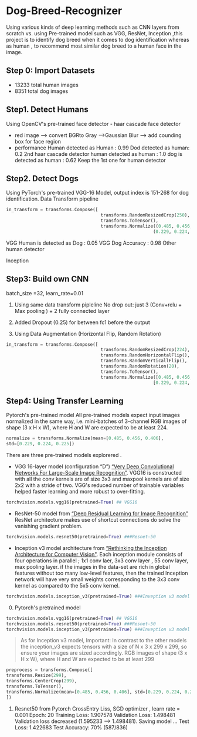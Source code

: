 # Dog-Breed-Recognizer
Using various kinds of deep learning methods such as CNN layers from scratch vs. using Pre-trained model such as VGG, ResNet, Inception ,this project is to identify dog breed when it comes to dog identification whereas as human , to recommend most similar dog breed to a human face in the image.

## Step 0: Import Datasets
* 13233 total human images
* 8351 total dog images

## Step1. Detect Humans
Using OpenCV's pre-trained face detector - haar cascade face detector
* red image --> convert BGRto Gray -->Gaussian Blur -->  add counding box for face region
* performance
Human detected as Human : 0.99
Dod detected as human: 0.2
2nd haar cascade detector
human detected as human : 1.0
dog is detected as human : 0.62
Keep the 1st one for human detector
## Step2. Detect Dogs
Using PyTorch's pre-trained VGG-16 Model, output index is 151-268 for dog identification.
Data Transform pipeline
```python
in_transform = transforms.Compose([
                                    transforms.RandomResizedCrop(250),
                                    transforms.ToTensor(),
                                    transforms.Normalize((0.485, 0.456, 0.406),
                                                        (0.229, 0.224, 0.225))])
```
VGG Human is detected as Dog : 0.05
VGG Dog Accuracy : 0.98
Other human detector

Inception


## Step3: Build own CNN
batch_size =32, learn_rate=0.01
1. Using same data transform pipleline
No drop out: just 3 (Conv+relu + Max pooling ) + 2 fully connected layer

2. Added Dropout (0.25) for between fc1 before the output

3. Using Data Augmentation (Horizontal Flip, Random Rotation)
```python
in_transform = transforms.Compose([
                                    transforms.RandomResizedCrop(224),
                                    transforms.RandomHorizontalFlip(),
                                    transforms.RandomVerticallFlip(),
                                    transforms.RandomRotation(20),
                                    transforms.ToTensor(),
                                    transforms.Normalize([0.485, 0.456, 0.406],
                                                        [0.229, 0.224, 0.225])])
```


## Step4: Using Transfer Learning
Pytorch's pre-trained model
All pre-trained models expect input images normalized in the same way, i.e. mini-batches of 3-channel RGB images of shape (3 x H x W), where H and W are expected to be at least 224.
```python
normalize = transforms.Normalize(mean=[0.485, 0.456, 0.406],
std=[0.229, 0.224, 0.225])
```
There are three pre-trained models explorered .
* VGG 16-layer model (configuration “D”) [“Very Deep Convolutional Networks For Large-Scale Image Recognition”](https://arxiv.org/pdf/1409.1556.pdf). VGG16 is constructed with all the conv kernels are of size 3x3 and maxpool kernels are of size 2x2 with a stride of two. VGG's reduced number of trainable variables helped faster learning and more robust to over-fitting.
 ```python
torchvision.models.vgg16(pretrained=True) ## VGG16
```
* ResNet-50 model from [“Deep Residual Learning for Image Recognition”](https://arxiv.org/pdf/1512.03385.pdf) ResNet architecture makes use of shortcut connections do solve the vanishing gradient problem.
```python
torchvision.models.resnet50(pretrained=True) ###Resnet-50
```
* Inception v3 model architecture from [“Rethinking the Inception Architecture for Computer Vision"](http://arxiv.org/abs/1512.00567). Each inception module consists of four operations in parallel ; 1x1 conv laer, 3x3 conv layer , 55 conv layer, max pooling layer. if the images in the data-set are rich in global features without too many low-level features, then the trained Inception network will have very small weights corresponding to the 3x3 conv kernel as compared to the 5x5 conv kernel.

```python
torchvision.models.inception_v3(pretrained=True) ###Inveption v3 model
```
0. Pytorch's pretrained model
```python
torchvision.models.vgg16(pretrained=True) ## VGG16
torchvision.models.resnet50(pretrained=True) ###Resnet-50
torchvision.models.inception_v3(pretrained=True) ###Inveption v3 model
```
> As for Inception v3 model, Important: In contrast to the other models the inception_v3 expects tensors with a size of N x 3 x 299 x 299, so ensure your images are sized accordingly.
> RGB images of shape (3 x H x W), where H and W are expected to be at least 299
```python
preprocess = transforms.Compose([
transforms.Resize(299),
transforms.CenterCrop(299),
transforms.ToTensor(),
transforms.Normalize(mean=[0.485, 0.456, 0.406], std=[0.229, 0.224, 0.225]),
])
```

1. Resnet50 from Pytorch
CrossEntry Liss, SGD optimizer , learn rate = 0.001
Epoch: 20     Training Loss: 1.907578     Validation Loss: 1.498481
Validation loss decreased (1.595233 --> 1.498481).  Saving model ...
Test Loss: 1.422683
Test Accuracy: 70% (587/836)
